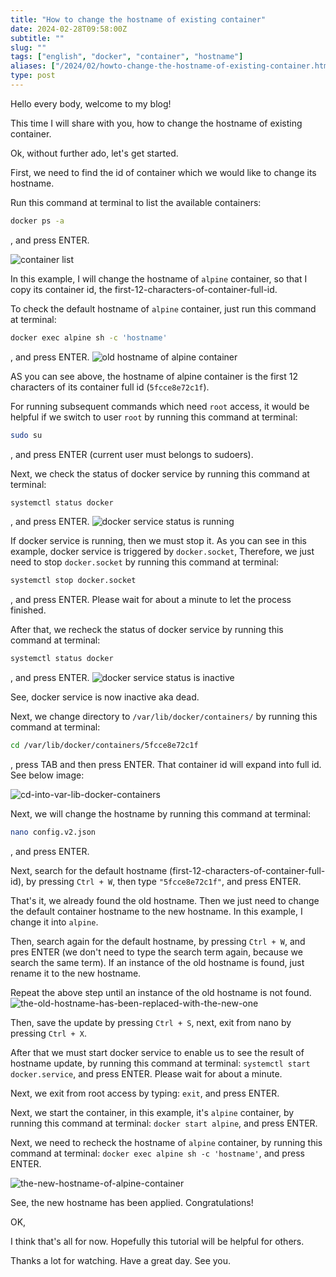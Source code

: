 ```yaml
---
title: "How to change the hostname of existing container"
date: 2024-02-28T09:58:00Z
subtitle: ""
slug: ""
tags: ["english", "docker", "container", "hostname"]
aliases: ["/2024/02/howto-change-the-hostname-of-existing-container.html"]
type: post
---
```


Hello every body, welcome to my blog!

This time I will share with you, how to change the hostname of existing container.

Ok, without further ado, let's get started.

First, we need to find the id of container which we would like to change its hostname.

Run this command at terminal to list the available containers:

```bash
docker ps -a
```

, and press ENTER.

![container list](/images/container-list.png)

In this example, I will change the hostname of `alpine` container, so that I copy its container id, the first-12-characters-of-container-full-id.

To check the default hostname of `alpine` container, just run this command at terminal:

```bash
docker exec alpine sh -c 'hostname'
```

, and press ENTER.
![old hostname of alpine container](/images/old-hostname-of-alpine-container.png)

AS you can see above, the hostname of alpine container is the first 12 characters of its container full id (`5fcce8e72c1f`).

For running subsequent commands which need `root` access, it would be helpful if we switch to user `root` by running this command at terminal:

```bash
sudo su
```

, and press ENTER (current user must belongs to sudoers).

Next, we check the status of docker service by running this command at terminal:

```bash
systemctl status docker
```

, and press ENTER.
![docker service status is running](/images/docker-service-status-is-running.png)

If docker service is running, then we must stop it.
As you can see in this example, docker service is triggered by `docker.socket`,
Therefore, we just need to stop `docker.socket` by running this command at terminal:

```bash
systemctl stop docker.socket
```

, and press ENTER. Please wait for about a minute to let the process finished.

After that, we recheck the status of docker service by running this command at terminal:

```bash
systemctl status docker
```

, and press ENTER.
![docker service status is inactive](/images/docker-service-status-is-inactive.png)

See, docker service is now inactive aka dead.

Next, we change directory to `/var/lib/docker/containers/` by running this command at terminal:

```bash
cd /var/lib/docker/containers/5fcce8e72c1f
```

, press TAB and then press ENTER. That container id will expand into full id. See below image:

![cd-into-var-lib-docker-containers](/images/cd-into-var-lib-docker-containers.png)

Next, we will change the hostname by running this command at terminal:

```bash
nano config.v2.json
```

, and press ENTER.

Next, search for the default hostname (first-12-characters-of-container-full-id), by pressing
`Ctrl + W`, then type `"5fcce8e72c1f"`, and press ENTER.

That's it, we already found the old hostname. Then we just need to change the default container hostname to the new hostname. In this example, I change it into `alpine`.

Then, search again for the default hostname, by pressing `Ctrl + W`, and pres ENTER (we don't need to type the search term again, because we search the same term). If an instance of the old hostname is found, just rename it to the new hostname.

Repeat the above step until an instance of the old hostname is not found.
![the-old-hostname-has-been-replaced-with-the-new-one](/images/the-old-hostname-has-been-replaced-with-the-new-one.png)

Then, save the update by pressing `Ctrl + S`, next, exit from nano by pressing `Ctrl + X`.

After that we must start docker service to enable us to see the result of hostname update, by running this command at terminal:
`systemctl start docker.service`, and press ENTER. Please wait for about a minute.

Next, we exit from root access by typing: `exit`, and press ENTER.

Next, we start the container, in this example, it's `alpine` container, by running this command at terminal:
`docker start alpine`, and press ENTER.

Next, we need to recheck the hostname of `alpine` container, by running this command at terminal:
`docker exec alpine sh -c 'hostname'`, and press ENTER.

![the-new-hostname-of-alpine-container](/images/the-new-hostname-of-alpine-container.png)

See, the new hostname has been applied. Congratulations!

OK,

I think that's all for now. Hopefully this tutorial will be helpful for others.

Thanks a lot for watching. Have a great day. See you.
